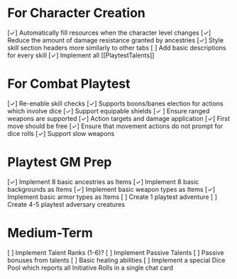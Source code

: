 # For Character Creation
[✓] Automatically fill resources when the character level changes
[✓] Reduce the amount of damage resistance granted by ancestries
[✓] Style skill section headers more similarly to other tabs
[ ] Add basic descriptions for every skill
[✓] Implement all [[PlaytestTalents]]

# For Combat Playtest
[✓] Re-enable skill checks
[✓] Supports boons/banes election for actions which involve dice
[✓] Support equipable shields
[✓ ] Ensure ranged weapons are supported
[✓] Action targets and damage application
[✓] First move should be free
[✓] Ensure that movement actions do not prompt for dice rolls
[✓] Support slow weapons

# Playtest GM Prep
[✓] Implement 8 basic ancestries as Items
[✓] Implement 8 basic backgrounds as Items
[✓] Implement basic weapon types as Items
[✓] Implement basic armor types as Items
[ ] Create 1 playtest adventure
[ ] Create 4-5 playtest adversary creatures

# Medium-Term
[ ] Implement Talent Ranks (1-6)?
[ ] Implement Passive Talents
[ ] Passive bonuses from talents
[ ] Basic healing abilities
[ ] Implement a special Dice Pool which reports all Initiative Rolls in a single chat card